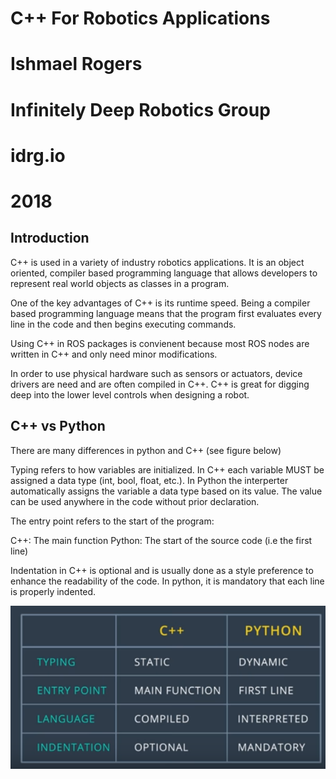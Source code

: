 # C++ For Robotics Applications
# Ishmael Rogers
# Infinitely Deep Robotics Group
# idrg.io
# 2018 

[image1]: ./images/cppvspy.PNG

Introduction
---

C++ is used in a variety of industry robotics applications. It is an object oriented, compiler based programming language that allows developers to represent real world objects as classes in a program. 

One of the key advantages of C++ is its runtime speed. Being a compiler based programming language means that the program first evaluates every line in the code and then begins executing commands. 

Using C++ in ROS packages is convienent because most ROS nodes are written in C++ and only need minor modifications.

In order to use physical hardware such as sensors or actuators, device drivers are need and are often compiled in C++.
C++ is great for digging deep into the lower level controls when designing a robot. 

C++ vs Python
---
There are many differences in python and C++ (see figure below)

Typing refers to how variables are initialized. In C++ each variable MUST be assigned a data type (int, bool, float, etc.). In Python the interperter automatically assigns the variable a data type based on its value. The value can be used anywhere in the code without prior declaration.  

The entry point refers to the start of the program:

C++: The main function
Python: The start of the source code (i.e the first line)

Indentation in C++ is optional and is usually done as a style preference to enhance the readability of the code. In python, it is mandatory that each line is properly indented. 

![alt text][image1]

